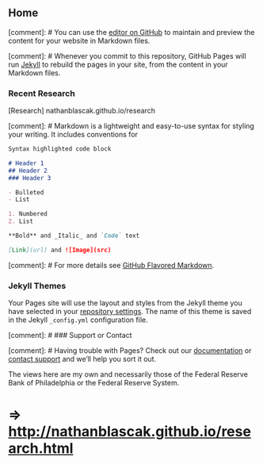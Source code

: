 ## Home

[comment]: # You can use the [editor on GitHub](https://github.com/nathanblascak/nathanblascak.github.io/edit/master/index.md) to maintain and preview the content for your website in Markdown files.

[comment]: # Whenever you commit to this repository, GitHub Pages will run [Jekyll](https://jekyllrb.com/) to rebuild the pages in your site, from the content in your Markdown files.

### Recent Research
[Research] nathanblascak.github.io/research

[comment]: #  Markdown is a lightweight and easy-to-use syntax for styling your writing. It includes conventions for


```markdown
Syntax highlighted code block

# Header 1
## Header 2
### Header 3

- Bulleted
- List

1. Numbered
2. List

**Bold** and _Italic_ and `Code` text

[Link](url) and ![Image](src)
```

[comment]: # For more details see [GitHub Flavored Markdown](https://guides.github.com/features/mastering-markdown/).

### Jekyll Themes

Your Pages site will use the layout and styles from the Jekyll theme you have selected in your [repository settings](https://github.com/nathanblascak/nathanblascak.github.io/settings). The name of this theme is saved in the Jekyll `_config.yml` configuration file.

[comment]: # ### Support or Contact

[comment]: # Having trouble with Pages? Check out our [documentation](https://help.github.com/categories/github-pages-basics/) or [contact support](https://github.com/contact) and we’ll help you sort it out.

The views here are my own and necessarily those of the Federal Reserve Bank of Philadelphia or the Federal Reserve System.

# => http://nathanblascak.github.io/research.html
